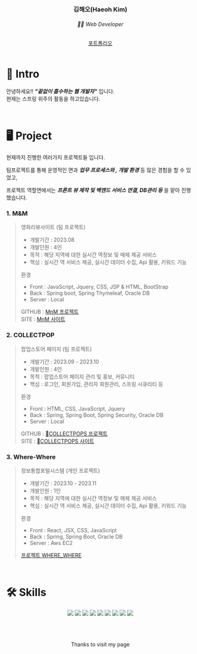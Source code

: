 
<h3 align="center"> 김해오(Haeoh Kim) </h3>

<h6 align="center">🧑‍💻 Web Developer </h6>

<div align="center">
  <a href="https://kkhhae.github.io/portfolio">포트폴리오</a>
</div>

<br />


# 👋 Intro

안녕하세요!! ***"끝없이 흡수하는 웹 개발자"*** 입니다. <br/>
현재는 스프링 위주의 활동을 하고있습니다.

<br/>

# 🖥️ Project

현재까지 진행한 여러가지 프로젝트들 입니다.

팀프로젝트를 통해 운영적인 면과 ***업무 프로세스와 , 개발 환경*** 등 많은 경험을 할 수 있었고,

프로젝트 역할면에서는 ***프론트 뷰 제작 및 백엔드 서비스 연결, DB관리 등*** 을 맡아 진행했습니다.

### 1. M&M

> 영화리뷰사이트 (팀 프로젝트)
> 
> - 개발기간 : 2023.08
> - 개발인원 : 4인
> - 목적 : 해당 지역에 대한 실시간 역정보 및 매체 제공 서비스
> - 핵심 : 실시간 역 서비스 제공, 실시간 데이터 수집, Api 활용, 키워드 기능
> 
> 환경
> 
> - Front : JavaScript, Jquery, CSS, JSP & HTML, BootStrap
> - Back : Spring boot, Spring Thymeleaf, Oracle DB
> - Server : Local
> 
> GITHUB : [MnM 프로젝트](https://github.com/kkhhae/MnM) <br/>
> SITE : [MnM 사이트](https://kkhhae.github.io/MnM/)

### 2. COLLECTPOP

> 팝업스토어 페이지 (팀 프로젝트)
> 
> - 개발기간 : 2023.09 - 2023.10
> - 개발인원 : 4인
> - 목적 : 팝업스토어 페이지 관리 및 홍보, 커뮤니티
> - 핵심 : 로그인, 회원가입, 관리자 회원관리, 스프링 시큐리티 등
> 
> 환경
> 
> - Front : HTML, CSS, JavaScript, Jquery
> - Back : Spring, Spring Boot, Spring Security, Oracle DB
> - Server : Local
> 
> GITHUB : [COLLECTPOPS 프로젝트](https://github.com/kkhhae/project_collectpop) <br/>
> SITE : [COLLECTPOPS 사이트](https://kkhhae.github.io/Collectpop/)

### 3. Where-Where

> 정보통합포털시스템 (개인 프로젝트)
> 
> - 개발기간 : 2023.10 - 2023.11
> - 개발인원 : 1인
> - 목적 : 해당 지역에 대한 실시간 역정보 및 매체 제공 서비스
> - 핵심 : 실시간 역 서비스 제공, 실시간 데이터 수집, Api 활용, 키워드 기능
> 
> 환경
> 
> - Front : React, JSX, CSS, JavaScript
> - Back : Spring, Spring Boot, Oracle DB
> - Server : Aws EC2
> 
> [프로젝트 WHERE_WHERE](https://github.com/kkhhae/where-where)

<br/>



# 🛠️ Skills
<div align="center"> 
  <img src="https://img.shields.io/badge/HTML-239120?style=for-the-badge&logo=html5&logoColor=white"/>
  <img src="https://img.shields.io/badge/JavaScript-F7DF1E?style=for-the-badge&logo=JavaScript&logoColor=white"/>
  <img src="https://img.shields.io/badge/CSS-239120?&style=for-the-badge&logo=css3&logoColor=white"/>
  <img src="https://img.shields.io/badge/React-20232A?style=for-the-badge&logo=react&logoColor=61DAFB"/>
  <img src="https://img.shields.io/badge/Spring-6DB33F?style=for-the-badge&logo=spring&logoColor=white"/>
  <img src="https://img.shields.io/badge/Spring_Boot-6DB33F?style=for-the-badge&logo=spring&logoColor=white"/>
  <img src="https://img.shields.io/badge/Aws_EC2-232F3E?style=for-the-badge&logo=amazon-aws&logoColor=white"/>
  <img src="https://img.shields.io/badge/Oracle_DB-F80000?style=for-the-badge&logo=oracle&logoColor=white"/>
  <img src="https://img.shields.io/badge/docker-%230db7ed.svg?style=for-the-badge&logo=docker&logoColor=white">
</div>

<br />


<br />
<br />

<p align="center"> Thanks to visit my page </p>
<div >


